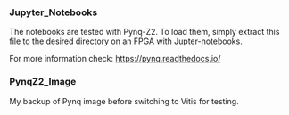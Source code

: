 ### Jupyter_Notebooks

The notebooks are tested with Pynq-Z2. To load them, simply extract this file to the desired directory on an FPGA with Jupter-notebooks.

For more information check: https://pynq.readthedocs.io/

### PynqZ2_Image

My backup of Pynq image before switching to Vitis for testing.
